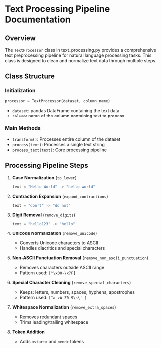 # Text Processing Pipeline Documentation

## Overview

The `TextProcessor` class in text_processing.py provides a comprehensive text preprocessing pipeline for natural language processing tasks. This class is designed to clean and normalize text data through multiple steps.

## Class Structure

### Initialization

```python
processor = TextProcessor(dataset, column_name)
```

- `dataset`: pandas DataFrame containing the text data
- `column`: name of the column containing text to process

### Main Methods

- `transform()`: Processes entire column of the dataset
- `process(text)`: Processes a single text string
- `process_text(text)`: Core processing pipeline

## Processing Pipeline Steps

1. **Case Normalization** (`to_lower`)

   ```python
   text = "Hello World" -> "hello world"
   ```

2. **Contraction Expansion** (`expand_contractions`)

   ```python
   text = "don't" -> "do not"
   ```

3. **Digit Removal** (`remove_digits`)

   ```python
   text = "hello123" -> "hello"
   ```

4. **Unicode Normalization** (`remove_unicode`)
   - Converts Unicode characters to ASCII
   - Handles diacritics and special characters

5. **Non-ASCII Punctuation Removal** (`remove_non_ascii_punctuation`)
   - Removes characters outside ASCII range
   - Pattern used: `[^\x00-\x7F]`

6. **Special Character Cleaning** (`remove_special_characters`)
   - Keeps: letters, numbers, spaces, hyphens, apostrophes
   - Pattern used: `[^a-zA-Z0-9\s\'-]`

7. **Whitespace Normalization** (`remove_extra_spaces`)
   - Removes redundant spaces
   - Trims leading/trailing whitespace

8. **Token Addition**
   - Adds `<start>` and `<end>` tokens

